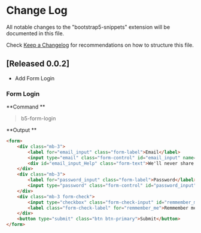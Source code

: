 # Change Log

All notable changes to the "bootstrap5-snippets" extension will be documented in this file.

Check [Keep a Changelog](https://github.com/adereksisusanto/bootstrap5-snippets/releases/tag/0.0.2) for recommendations on how to structure this file.

## [Released 0.0.2]

- Add Form Login

### Form Login

**Command **

> b5-form-login

**Output **

```html
<form>
    <div class="mb-3">
        <label for="email_input" class="form-label">Email</label>
        <input type="email" class="form-control" id="email_input" name="email_input" placeholder="Enter Email..." aria-describedby="email_input_Help">
        <div id="email_input_Help" class="form-text">We'll never share your email with anyone else.</div>
    </div>
    <div class="mb-3">
        <label for="password_input" class="form-label">Password</label>
        <input type="password" class="form-control" id="password_input" name="password_input" placeholder="Enter Password...">
    </div>
    <div class="mb-3 form-check">
        <input type="checkbox" class="form-check-input" id="remmember_me" name="remmember_me">
        <label class="form-check-label" for="remmember_me">Remmember me</label>
    </div>
    <button type="submit" class="btn btn-primary">Submit</button>
</form>
```
